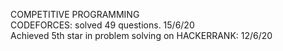 COMPETITIVE PROGRAMMING                                                                                                              
CODEFORCES: solved 49 questions. 15/6/20                                                                                           
Achieved 5th star in problem solving on HACKERRANK: 12/6/20                                                                             
